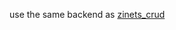 use the same backend as [zinets_crud](https://github.com/digital-duck/zinetsapp/tree/main/dev/zinets-POC/vuejs/zinets_crud/backend)